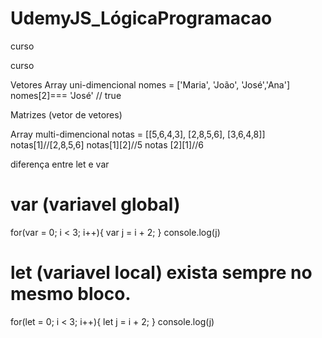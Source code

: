 # UdemyJS_LógicaProgramacao
curso



curso

Vetores
Array uni-dimencional
nomes = ['Maria', 'João', 'José','Ana']
nomes[2]=== 'José' // true

Matrizes (vetor de vetores)

Array multi-dimencional
notas = [[5,6,4,3], [2,8,5,6], [3,6,4,8]]
notas[1]//[2,8,5,6]
notas[1][2]//5
notas [2][1]//6


diferença entre let e var

# var (variavel global) #

for(var  = 0; i < 3; i++){
var j = i + 2;
}
console.log(j)


# let (variavel local) exista sempre no mesmo bloco. #

for(let  = 0; i < 3; i++){
let j = i + 2;
}
console.log(j)

